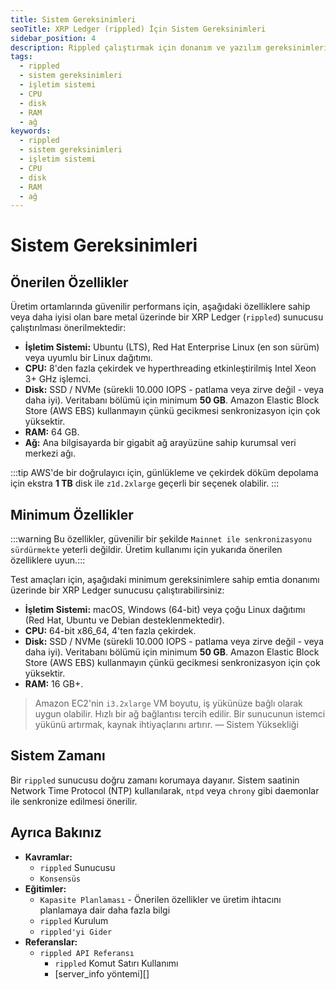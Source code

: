 ```yaml
---
title: Sistem Gereksinimleri
seoTitle: XRP Ledger (rippled) İçin Sistem Gereksinimleri
sidebar_position: 4
description: Rippled çalıştırmak için donanım ve yazılım gereksinimleri. Bu doküman, XRP Ledger (rippled) sunucusunun önerilen ve minimum sistem gereksinimlerini detaylandırmaktadır.
tags: 
  - rippled
  - sistem gereksinimleri
  - işletim sistemi
  - CPU
  - disk
  - RAM
  - ağ
keywords: 
  - rippled
  - sistem gereksinimleri
  - işletim sistemi
  - CPU
  - disk
  - RAM
  - ağ
---
```


# Sistem Gereksinimleri

## Önerilen Özellikler

Üretim ortamlarında güvenilir performans için, aşağıdaki özelliklere sahip veya daha iyisi olan bare metal üzerinde bir XRP Ledger (`rippled`) sunucusu çalıştırılması önerilmektedir:

- **İşletim Sistemi:** Ubuntu (LTS), Red Hat Enterprise Linux (en son sürüm) veya uyumlu bir Linux dağıtımı.
- **CPU:** 8'den fazla çekirdek ve hyperthreading etkinleştirilmiş Intel Xeon 3+ GHz işlemci.
- **Disk:** SSD / NVMe (sürekli 10.000 IOPS - patlama veya zirve değil - veya daha iyi). Veritabanı bölümü için minimum **50 GB**. Amazon Elastic Block Store (AWS EBS) kullanmayın çünkü gecikmesi senkronizasyon için çok yüksektir.
- **RAM:** 64 GB.
- **Ağ:** Ana bilgisayarda bir gigabit ağ arayüzüne sahip kurumsal veri merkezi ağı.

:::tip
AWS'de bir doğrulayıcı için, günlükleme ve çekirdek döküm depolama için ekstra **1 TB** disk ile `z1d.2xlarge` geçerli bir seçenek olabilir.
:::

## Minimum Özellikler

:::warning Bu özellikler, güvenilir bir şekilde `Mainnet ile senkronizasyonu sürdürmekte` yeterli değildir. Üretim kullanımı için yukarıda önerilen özelliklere uyun.:::

Test amaçları için, aşağıdaki minimum gereksinimlere sahip emtia donanımı üzerinde bir XRP Ledger sunucusu çalıştırabilirsiniz:

- **İşletim Sistemi:** macOS, Windows (64-bit) veya çoğu Linux dağıtımı (Red Hat, Ubuntu ve Debian desteklenmektedir).
- **CPU:** 64-bit x86_64, 4'ten fazla çekirdek.
- **Disk:** SSD / NVMe (sürekli 10.000 IOPS - patlama veya zirve değil - veya daha iyi). Veritabanı bölümü için minimum **50 GB**. Amazon Elastic Block Store (AWS EBS) kullanmayın çünkü gecikmesi senkronizasyon için çok yüksektir.
- **RAM:** 16 GB+.

> Amazon EC2'nin `i3.2xlarge` VM boyutu, iş yükünüze bağlı olarak uygun olabilir. Hızlı bir ağ bağlantısı tercih edilir. Bir sunucunun istemci yükünü artırmak, kaynak ihtiyaçlarını artırır. — Sistem Yüksekliği

## Sistem Zamanı

Bir `rippled` sunucusu doğru zamanı korumaya dayanır. Sistem saatinin Network Time Protocol (NTP) kullanılarak, `ntpd` veya `chrony` gibi daemonlar ile senkronize edilmesi önerilir.

## Ayrıca Bakınız

- **Kavramlar:**
    - `rippled` Sunucusu
    - `Konsensüs`
- **Eğitimler:**
    - `Kapasite Planlaması` - Önerilen özellikler ve üretim ihtacını planlamaya dair daha fazla bilgi
    - `rippled` Kurulum
    - `rippled'yi Gider`
- **Referanslar:**
    - `rippled API Referansı`
        - `rippled` Komut Satırı Kullanımı
        - [server_info yöntemi][]
        
